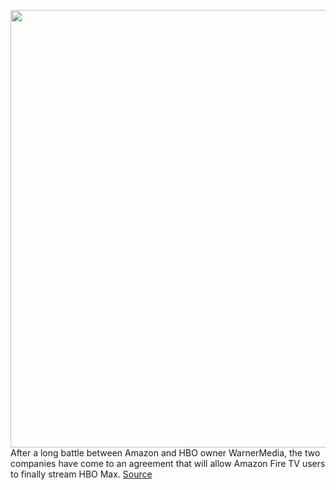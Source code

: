 <img src='https://cdn.vox-cdn.com/thumbor/NzWKXqca6SGEWeR3pttcvBRS6Sg=/0x0:1400x786/1200x800/filters:focal(385x89:609x313)/cdn.vox-cdn.com/uploads/chorus_image/image/67798305/hbo_max.0.jpeg' width='700px' /><br/>
After a long battle between Amazon and HBO owner WarnerMedia, the two companies have come to an agreement that will allow Amazon Fire TV users to finally stream HBO Max.
<a href='https://www.theverge.com/2020/11/16/21569441/hbo-max-amazon-fire-tv-tablets-roku-prime-video-channel-membership'> Source <a/>
